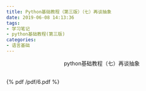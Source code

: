 ```yaml
---
title: Python基础教程（第三版）（七）再谈抽象
date: 2019-06-08 14:13:36
tags:
- 学习笔记
- python基础教程(第三版)
categories:
- 语言基础
---
```


<center>python基础教程（七）再谈抽象</center>

<br/>



{% pdf  /pdf/6.pdf  %} 

